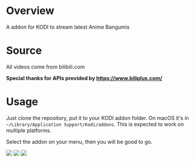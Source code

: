 # Overview
A addon for KODI to stream latest Anime Bangumis
# Source
All videos come from bilibili.com

__Special thanks for APIs provided by https://www.biliplus.com/__
# Usage
Just clone the repository, put it to your KODI addon folder. On macOS it's in `~/Library/Application Support/Kodi/addons`. This is expected to work on multiple platforms.

Select the addon on your menu, then you will be good to go.

![](https://i.imgur.com/gPwXLBJ.png)
![](https://i.imgur.com/vO8l9vU.png)
![](https://i.imgur.com/Ra2ulpQ.png)
